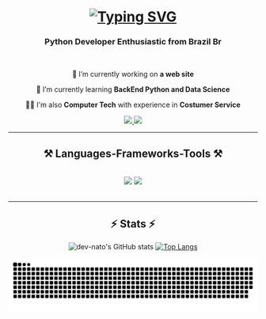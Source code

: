 <div align="center">

  <h1><a href="https://git.io/typing-svg"><img src="https://readme-typing-svg.herokuapp.com?font=Poetsen+One&size=35&duration=4000&pause=1000&color=1122F7&center=true&vCenter=true&random=false&width=500&height=70&lines=Hi+There+%F0%9F%91%8B;I'm+Renato+Graciano" alt="Typing SVG" /></a></h1>

  <h3 align="center">Python Developer Enthusiastic from Brazil Br</h3>

<br/>
 
 🔭 I’m currently working on **a web site**
 
 🌱 I’m currently learning **BackEnd Python and Data Science**

👨‍💻 I'm also **Computer Tech** with experience in **Costumer Service**

</div>

<div align="center"> 
  <a href="mailto:freire.eng18@gmail.com">
    <img src="https://img.shields.io/badge/Gmail-333333?style=for-the-badge&logo=gmail&logoColor=red" />
  </a>
  
  <a href="https://www.linkedin.com/in/francisco-renato-graciano-freire-646421255/" target="_blank">
    <img src="https://img.shields.io/badge/LinkedIn-0077B5?style=for-the-badge&logo=linkedin&logoColor=white" target="_blank" />
  </a>
</div>

<hr/>
 
<h2 align="center">⚒️ Languages-Frameworks-Tools ⚒️</h2>
<br/>
<div align="center">
    <img src="https://skillicons.dev/icons?i=bootstrap,html,css,vscode,github,git,r" />
    <img src="https://skillicons.dev/icons?i=python,javascript,firebase,mongodb,c,mysql,flask" /><br>
</div>

<br/>
<hr/>

<h2 align="center">⚡ Stats ⚡</h2>
<div align="center">

![dev-nato's GitHub stats](https://github-readme-stats.vercel.app/api?username=dev-nato&theme=dark&show_icons=true)
[![Top Langs](https://github-readme-stats.vercel.app/api/top-langs/?username=dev-nato&theme=dark&include_all_commits=true&count_private=false&layout=donut-vertical)](https://github.com/dev-nato/github-readme-stats)

![snake gif](https://github.com/dev-nato/dev-nato/blob/output/github-contribution-grid-snake-dark.svg)
</div>
